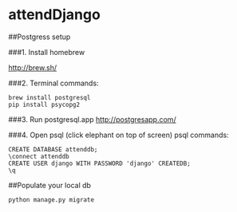 # attendDjango
##Postgress setup

###1. Install homebrew

http://brew.sh/

###2. Terminal commands:
```
brew install postgresql
pip install psycopg2
```

###3. Run postgresql.app
http://postgresapp.com/

###4. Open psql (click elephant on top of screen)
psql commands:
```
CREATE DATABASE attenddb;
\connect attenddb
CREATE USER django WITH PASSWORD 'django' CREATEDB;
\q
```

##Populate your local db

`python manage.py migrate`
